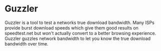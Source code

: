 Guzzler
=======

Guzzler is a tool to test a networks true download bandwidth.
Many ISPs provide burst download speeds which give them good results on speedtest.net but won't actually convert to a better browsing experience.
Guzzler guzzles network bandwidth to let you know the true download bandwidth over time.
